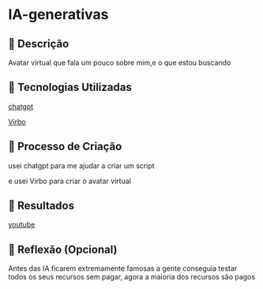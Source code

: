 # IA-generativas 

## 📒 Descrição
Avatar virtual que fala um pouco sobre mim,e o que estou buscando

## 🤖 Tecnologias Utilizadas
[chatgpt](https://chat.openai.com/)


[Virbo](https://virbo.wondershare.com/)

## 🧐 Processo de Criação
usei chatgpt para me ajudar a criar um script


e usei Virbo para criar o avatar virtual 

## 🚀 Resultados
[youtube](https://youtu.be/bkHjVFHRjUk)

## 💭 Reflexão (Opcional)
Antes das IA ficarem extremamente famosas a gente conseguia testar todos os seus recursos sem pagar, agora a maioria dos recursos são pagos 
